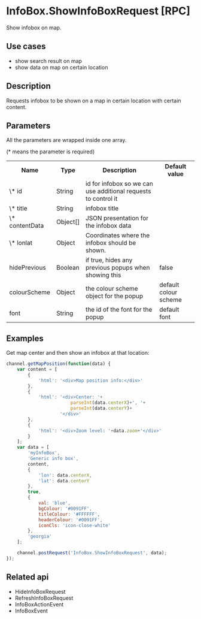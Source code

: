 # InfoBox.ShowInfoBoxRequest [RPC]

Show infobox on map.

## Use cases

- show search result on map
- show data on map on certain location

## Description

Requests infobox to be shown on a map in certain location with certain content.

## Parameters

All the parameters are wrapped inside one array.

(* means the parameter is required)

<table class="table">
<tr>
  <th> Name</th><th> Type</th><th> Description</th><th> Default value</th>
</tr>
<tr>
  <td> \* id </td><td> String </td><td> id for infobox so we can use additional requests to control it </td><td> </td>
</tr>
<tr>
  <td> \* title </td><td> String </td><td> infobox title </td><td> </td>
</tr>
<tr>
  <td> \* contentData </td><td> Object[] </td><td> JSON presentation for the infobox data </td><td> </td>
</tr>
<tr>
  <td> \* lonlat </td><td> Object </td><td> Coordinates where the infobox should be shown. </td><td> </td>
</tr>
<tr>
  <td> hidePrevious </td><td> Boolean </td><td> if true, hides any previous popups when showing this </td><td> false </td>
</tr>
<tr>
  <td> colourScheme </td><td> Object </td><td> the colour scheme object for the popup </td><td> default colour scheme </td>
</tr>
<tr>
  <td> font </td><td> String </td><td> the id of the font for the popup </td><td> default font </td>
</tr>
</table>

## Examples

Get map center and then show an infobox at that location:
```javascript
channel.getMapPosition(function(data) {
    var content = [
        {
            'html': '<div>Map position info:</div>'
        },
        {
            'html': '<div>Center: '+
                        parseInt(data.centerX)+', '+
                        parseInt(data.centerY)+
                    '</div>'
        },
        {
            'html': '<div>Zoom level: '+data.zoom+'</div>'
        }                    
    ];
    var data = [
        'myInfoBox',
        'Generic info box',
        content,
        {
            'lon': data.centerX,
            'lat': data.centerY
        },
        true,
        {
            val: 'blue',
            bgColour: '#0091FF',
            titleColour: '#FFFFFF',
            headerColour: '#0091FF',
            iconCls: 'icon-close-white'
        },
        'georgia'
    ];

    channel.postRequest('InfoBox.ShowInfoBoxRequest', data);
});
```

## Related api

- HideInfoBoxRequest
- RefreshInfoBoxRequest
- InfoBoxActionEvent
- InfoBoxEvent

